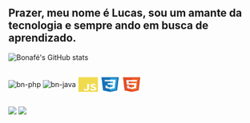 
## Prazer, meu nome é Lucas, sou um amante da tecnologia e sempre ando em busca de aprendizado. 

![Bonafé's GitHub stats](https://github-readme-stats.vercel.app/api?username=lucasbonafe1&show_icons=true&theme=transparent)

<div style="display: inline_block"><br>
  <img align="center" alt="bn-php" height="30" width="40" src='https://cdn.jsdelivr.net/gh/devicons/devicon@master/icons/postgresql/postgresql-original.svg' />
  <img align="center" alt="bn-java" height="30" width="40" src="https://icongr.am/devicon/java-original.svg?size=200&color=currentColor">
  <img align="center" alt="bn-Js" height="30" width="40" src="https://raw.githubusercontent.com/devicons/devicon/master/icons/javascript/javascript-plain.svg"> 
  <img align="center" alt="bn-CSS" height="30" width="40" src="https://raw.githubusercontent.com/devicons/devicon/master/icons/css3/css3-original.svg">
  <img align="center" alt="bn-HTML" height="30" width="40" src="https://raw.githubusercontent.com/devicons/devicon/master/icons/html5/html5-original.svg">
 
</div>

  ##
 
<div> 
  <a href="l2005bonafe@gmail.com" target="_blank"><img src="https://img.shields.io/badge/Gmail-D14836?style=for-the-badge&logo=gmail&logoColor=white" target="_blank"></a>
  <a href="https://www.linkedin.com/in/lucas-bonafe/" target="_blank"><img src="https://img.shields.io/badge/LinkedIn-0077B5?style=for-the-badge&logo=linkedin&logoColor=white" target="_blank"></a>

